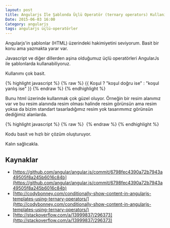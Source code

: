 ```yaml
---
layout: post
title: Angularjs İle Şablonda Üçlü Operatör (ternary operators) Kullanımı
Date: 2015-06-03 16:00
Category: angularjs
tags: angularjs üçlü-operatörler 
---
```


Angularjs'in şablonlar (HTML) üzerindeki hakimiyetini seviyorum. Basit bir konu ama yazmakta yarar var. 

Javascript ve diğer dillerden aşina olduğumuz üçlü operatörleri AngularJs ile şablonlarda kullanabiliyoruz. 

Kullanımı çok basit.

{% highlight javascript %}
{% raw %}
{{ Koşul ? "koşul doğru ise" : "koşul yanlış ise" }}
{% endraw %}
{% endhighlight %}

Bunu html üzerinde kullanmak çok güzel oluyor. Örneğin bir resim alanımız var ve bu resim alanında resim olması halinde resim görünsün ama resim yoksa da bizim standart tasarladığımız resim yok tasarımımız görünsün dediğimiz alanlarda.

{% highlight javascript %}
{% raw %}
<img ng-src="{{resminKaynagi && 'resim.png' || 'resim-yok.png'}}"/>
{% endraw %}
{% endhighlight %}

Kodu basit ve hızlı bir çözüm oluşturuyor.

Kalın sağlıcakla. 

## Kaynaklar

 - [https://github.com/angular/angular.js/commit/6798fec4390a72b7943a49505f8a245b6016c84b](https://github.com/angular/angular.js/commit/6798fec4390a72b7943a49505f8a245b6016c84b)
 - [http://codybonney.com/conditionally-show-content-in-angularjs-templates-using-ternary-operators/](http://codybonney.com/conditionally-show-content-in-angularjs-templates-using-ternary-operators/)
 - [http://stackoverflow.com/a/13999837/296373](http://stackoverflow.com/a/13999837/296373)